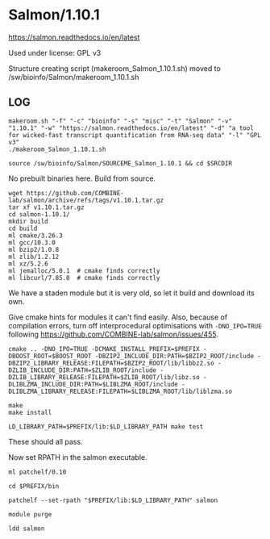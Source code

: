 Salmon/1.10.1
============

<https://salmon.readthedocs.io/en/latest>

Used under license:
GPL v3


Structure creating script (makeroom_Salmon_1.10.1.sh) moved to /sw/bioinfo/Salmon/makeroom_1.10.1.sh

LOG
---

    makeroom.sh "-f" "-c" "bioinfo" "-s" "misc" "-t" "Salmon" "-v" "1.10.1" "-w" "https://salmon.readthedocs.io/en/latest" "-d" "a tool for wicked-fast transcript quantification from RNA-seq data" "-l" "GPL v3"
    ./makeroom_Salmon_1.10.1.sh

    source /sw/bioinfo/Salmon/SOURCEME_Salmon_1.10.1 && cd $SRCDIR

No prebuilt binaries here. Build from source.

    wget https://github.com/COMBINE-lab/salmon/archive/refs/tags/v1.10.1.tar.gz
    tar xf v1.10.1.tar.gz
    cd salmon-1.10.1/
    mkdir build
    cd build
    ml cmake/3.26.3
    ml gcc/10.3.0
    ml bzip2/1.0.8
    ml zlib/1.2.12
    ml xz/5.2.6
    ml jemalloc/5.0.1  # cmake finds correctly
    ml libcurl/7.85.0  # cmake finds correctly

We have a staden module but it is very old, so let it build and download its own.

Give cmake hints for modules it can't find easily.  Also, because of compilation errors, turn off interprocedural optimisations with `-DNO_IPO=TRUE` following <https://github.com/COMBINE-lab/salmon/issues/455>.

    cmake .. -DNO_IPO=TRUE -DCMAKE_INSTALL_PREFIX=$PREFIX -DBOOST_ROOT=$BOOST_ROOT -DBZIP2_INCLUDE_DIR:PATH=$BZIP2_ROOT/include -DBZIP2_LIBRARY_RELEASE:FILEPATH=$BZIP2_ROOT/lib/libbz2.so -DZLIB_INCLUDE_DIR:PATH=$ZLIB_ROOT/include -DZLIB_LIBRARY_RELEASE:FILEPATH=$ZLIB_ROOT/lib/libz.so -DLIBLZMA_INCLUDE_DIR:PATH=$LIBLZMA_ROOT/include -DLIBLZMA_LIBRARY_RELEASE:FILEPATH=$LIBLZMA_ROOT/lib/liblzma.so

    make
    make install

    LD_LIBRARY_PATH=$PREFIX/lib:$LD_LIBRARY_PATH make test

These should all pass.

Now set RPATH in the salmon executable.

    ml patchelf/0.10

    cd $PREFIX/bin

    patchelf --set-rpath "$PREFIX/lib:$LD_LIBRARY_PATH" salmon

    module purge

    ldd salmon

